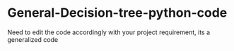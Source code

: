 # General-Decision-tree-python-code
Need to edit the code accordingly with your project requirement, its a generalized code

